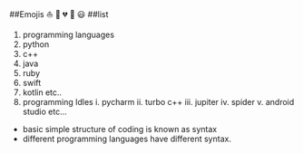 ##Emojis
⛵
🎩
💔
🌴
😃
##list
1. programming languages
  1. python
  2. c++
  3. java
  4. ruby
  5. swift
  6. kotlin  etc..
2. programming Idles
  i. pycharm
  ii. turbo c++
  iii. jupiter
  iv. spider
  v. android studio etc...

* basic simple structure of coding is known as syntax
* different programming languages have different syntax.
